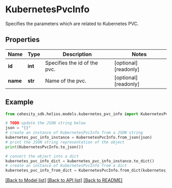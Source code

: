 # KubernetesPvcInfo

Specifies the parameters which are related to Kubernetes PVC.

## Properties

Name | Type | Description | Notes
------------ | ------------- | ------------- | -------------
**id** | **int** | Specifies the id of the pvc. | [optional] [readonly] 
**name** | **str** | Name of the pvc. | [optional] [readonly] 

## Example

```python
from cohesity_sdk.helios.models.kubernetes_pvc_info import KubernetesPvcInfo

# TODO update the JSON string below
json = "{}"
# create an instance of KubernetesPvcInfo from a JSON string
kubernetes_pvc_info_instance = KubernetesPvcInfo.from_json(json)
# print the JSON string representation of the object
print(KubernetesPvcInfo.to_json())

# convert the object into a dict
kubernetes_pvc_info_dict = kubernetes_pvc_info_instance.to_dict()
# create an instance of KubernetesPvcInfo from a dict
kubernetes_pvc_info_from_dict = KubernetesPvcInfo.from_dict(kubernetes_pvc_info_dict)
```
[[Back to Model list]](../README.md#documentation-for-models) [[Back to API list]](../README.md#documentation-for-api-endpoints) [[Back to README]](../README.md)


